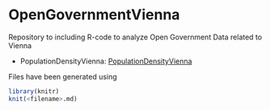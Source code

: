 # OpenGovernmentVienna

Repository to including R-code to analyze Open Government Data related to Vienna

- PopulationDensityVienna: [PopulationDensityVienna](PopulationDensityVienna/PopulationDensityVienna.md)

Files have been generated using 
```r 
library(knitr)
knit(<filename>.md)
```
